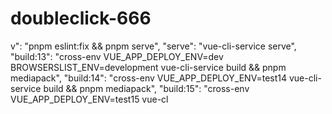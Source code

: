 # doubleclick-666
v": "pnpm eslint:fix &amp;&amp; pnpm serve",     "serve": "vue-cli-service serve",     "build:13": "cross-env VUE_APP_DEPLOY_ENV=dev BROWSERSLIST_ENV=development vue-cli-service build &amp;&amp; pnpm mediapack",     "build:14": "cross-env VUE_APP_DEPLOY_ENV=test14 vue-cli-service build &amp;&amp; pnpm mediapack",     "build:15": "cross-env VUE_APP_DEPLOY_ENV=test15 vue-cl

